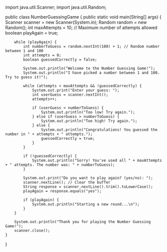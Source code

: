 import java.util.Scanner;
import java.util.Random;

public class NumberGuessingGame {
    public static void main(String[] args) {
        Scanner scanner = new Scanner(System.in);
        Random random = new Random();
        int maxAttempts = 10; // Maximum number of attempts allowed
        boolean playAgain = true;

        while (playAgain) {
            int numberToGuess = random.nextInt(100) + 1; // Random number between 1 and 100
            int attempts = 0;
            boolean guessedCorrectly = false;

            System.out.println("Welcome to the Number Guessing Game!");
            System.out.println("I have picked a number between 1 and 100. Try to guess it!");

            while (attempts < maxAttempts && !guessedCorrectly) {
                System.out.print("Enter your guess: ");
                int userGuess = scanner.nextInt();
                attempts++;

                if (userGuess < numberToGuess) {
                    System.out.println("Too low! Try again.");
                } else if (userGuess > numberToGuess) {
                    System.out.println("Too high! Try again.");
                } else {
                    System.out.println("Congratulations! You guessed the number in " + attempts + " attempts.");
                    guessedCorrectly = true;
                }
            }

            if (!guessedCorrectly) {
                System.out.println("Sorry! You've used all " + maxAttempts + " attempts. The number was: " + numberToGuess);
            }

            System.out.print("Do you want to play again? (yes/no): ");
            scanner.nextLine(); // Clear the buffer
            String response = scanner.nextLine().trim().toLowerCase();
            playAgain = response.equals("yes");

            if (playAgain) {
                System.out.println("Starting a new round...\n");
            }
        }

        System.out.println("Thank you for playing the Number Guessing Game!");
        scanner.close();
    }
}
